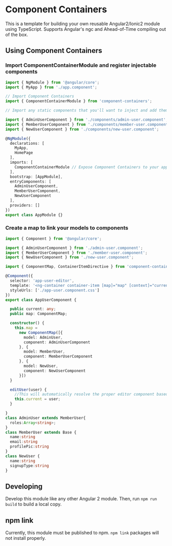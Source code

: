 # Component Containers

This is a template for building your own reusable Angular2/Ionic2 module using TypeScript. Supports Angular's ngc and Ahead-of-Time compiling out of the box.

## Using Component Containers

### Import ComponentContainerModule and register injectable components
```typescript
import { NgModule } from '@angular/core';
import { MyApp } from './app.component';

// Import Component Containers
import { ComponentContainerModule } from 'component-containers';

// Import any static components that you'll want to inject and add them to this module's entryComponents[] (dynamic components register themselves)

import { AdminUserComponent } from './components/admin-user.component';
import { MemberUserComponent } from './components/member-user.component';
import { NewUserComponent } from './components/new-user.component';

@NgModule({
  declarations: [
    MyApp,
    HomePage
  ],
  imports: [ 
    ComponentContainerModule // Expose Component Containers to your app
  ],
  bootstrap: [AppModule],
  entryComponents: [
    AdminUserComponent,
    MemberUserComponent,
    NewUserComponent
  ],
  providers: []
})
export class AppModule {}
```


### Create a map to link your models to components


```typescript
import { Component } from '@angular/core';

import { AdminUserComponent } from './admin-user.component';
import { MemberUserComponent } from './member-user.component';
import { NewUserComponent } from './new-user.component';

import { ComponentMap, ContainerItemDirective } from 'component-containers';

@Component({
  selector: 'app-user-editor',
  template: '<ng-container container-item [map]="map" [context]="current"></ng-container>',
  styleUrls: ['./app-user.component.css']
})
export class AppUserComponent {

  public current: any;
  public map: ComponentMap;

  constructor() {
    this.map =
      new ComponentMap([{
        model: AdminUser,
        component: AdminUserComponent
      }, {
        model: MemberUser,
        component: MemberUserComponent
      }, {
        model: NewUser,
        component: NewUserComponent
      }])
  }

  editUser(user) {
    //This will automatically resolve the proper editor component based on the user's type
    this.current = user;
  }

}
class AdminUser extends MemberUser{
  roles:Array<string>;
}
class MemberUser extends Base {
  name:string
  email:string
  profilePic:string
}
class NewUser {
  name:string
  signupType:string
}


```




## Developing

Develop this module like any other Angular 2 module. Then, run `npm run build` to build a local copy.



## npm link

Currently, this module must be published to npm. `npm link` packages will not install properly.
